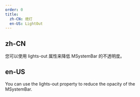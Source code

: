 ```yaml
---
order: 0
title:
  zh-CN: 熄灯
  en-US: LightOut
---
```


## zh-CN

您可以使用 lights-out 属性来降低 MSystemBar 的不透明度。

## en-US

You can use the lights-out property to reduce the opacity of the MSystemBar.
